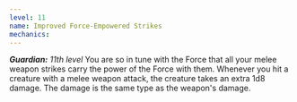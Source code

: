 ```yaml
---
level: 11
name: Improved Force-Empowered Strikes
mechanics:
---
```

_**Guardian:** 11th level_
You are so in tune with the Force that all your melee weapon strikes carry the power of the Force with them. Whenever you hit a creature with a melee weapon attack, the creature takes an extra 1d8 damage. The damage is the same type as the weapon's damage.